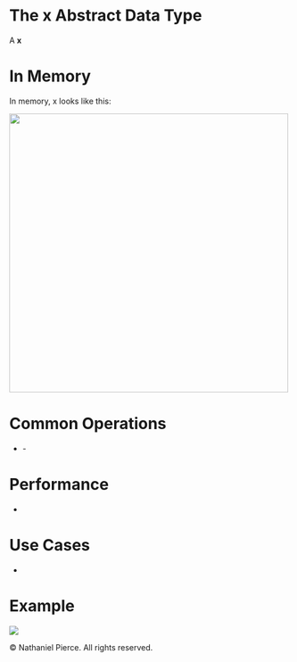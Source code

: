 
<h1>The x Abstract Data Type</h1>

<p>A <strong>x</strong></p>

<h1>In Memory</h1>

<p>In memory, x looks like this:</p>
<img src="" width="500">

<h1>Common Operations</h1>

<ul>
  <li><strong></strong> - 
</ul>

<h1>Performance</h1>

<ul>
  <li><strong></strong>
</ul>

<h1>Use Cases</h1>

<ul>
  <li>
</ul>

<h1>Example</h1>

![](gif/x.gif)

<p>&copy; Nathaniel Pierce. All rights reserved.</p>

